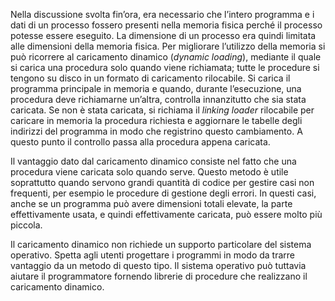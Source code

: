 Nella discussione svolta fin’ora, era necessario che l’intero programma e i dati di un processo fossero presenti nella memoria fisica perché il processo potesse essere eseguito. 
La dimensione di un processo era quindi limitata alle dimensioni della memoria fisica.
Per migliorare l’utilizzo della memoria si può ricorrere al caricamento dinamico (_dynamic loading_), mediante il quale si carica una procedura solo quando viene richiamata; tutte le procedure si tengono su disco in un formato di caricamento rilocabile. 
Si carica il programma principale in memoria e quando, durante l’esecuzione, una procedura deve richiamarne un’altra, controlla innanzitutto che sia stata caricata. 
Se non è stata caricata, si richiama il _linking loader_ rilocabile per caricare in memoria la procedura richiesta e aggiornare le tabelle degli indirizzi del programma in modo che registrino questo cambiamento. A questo punto il controllo passa alla procedura appena caricata.

Il vantaggio dato dal caricamento dinamico consiste nel fatto che una procedura viene caricata solo quando serve. Questo metodo è utile soprattutto quando servono grandi quantità di codice per gestire casi non frequenti, per esempio le procedure di gestione degli errori. In questi casi, anche se un programma può avere dimensioni totali elevate, la parte effettivamente usata, e quindi effettivamente caricata, può essere molto più piccola.

Il caricamento dinamico non richiede un supporto particolare del sistema operativo. Spetta agli utenti progettare i programmi in modo da trarre vantaggio da un metodo di questo tipo. Il sistema operativo può tuttavia aiutare il programmatore fornendo librerie di procedure che realizzano il caricamento dinamico.